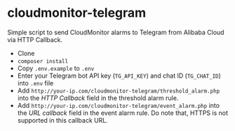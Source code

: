 # cloudmonitor-telegram

Simple script to send CloudMonitor alarms to Telegram from Alibaba Cloud via HTTP Callback.

- Clone
- `composer install`
- Copy `.env.example` to `.env`
- Enter your Telegram bot API key (`TG_API_KEY`) and chat ID (`TG_CHAT_ID`) into `.env` file
- Add `http://your-ip.com/cloudmonitor-telegram/threshold_alarm.php` into the _HTTP Callback_ field in the threshold alarm rule.
- Add `http://your-ip.com/cloudmonitor-telegram/event_alarm.php` into the _URL callback_ field in the event alarm rule. Do note that, HTTPS is not supported in this callback URL.